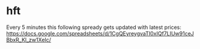 # hft

Every 5 minutes this following spready gets updated with latest prices: https://docs.google.com/spreadsheets/d/1CgQEyreygvaTI0xIQf7LIUw91ceJBbxR_Kl_zw1XeIc/